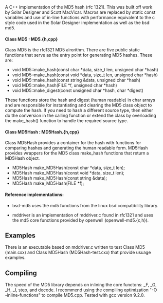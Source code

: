 A C++ implementation of the MD5 hash (rfc 1321). This was built off work by
Solar Designer and Scott MacVicar. Macros are replaced by static const variables
and use of in-line functions with performance equivalent to the c style
code used in the Solar Designer implementation as well as the bsd md5.

#### Class MD5 : MD5.{h,cpp}

Class MD5 is the rfc1321 MD5 alrorithm. There are five public static
functions that serve as the entry point for generating MD5 hashes.
These are:
  * void MD5::make_hash(const char *data, size_t len, unsigned char *hash)
  * void MD5::make_hash(const void *data, size_t len, unsigned char *hash)
  * void MD5::make_hash(const string &data, unsigned char *hash)
  * void MD5::make_hash(FILE *f, unsigned char *hash)
  * void MD5::make_digest(const unsigned char *hash, char *digest)

These functions store the hash and digest (human readable) in char
arrays and are responsible for instantiating and clearing the MD5
class object to compute the hash. If you need to hash a different
source type, then either do the conversion in the calling function or
extend the class by overloading the make_hash() function to handle the
required source type.

#### Class MD5Hash : MD5Hash.{h,cpp}

Class MD5Hash provides a container for the hash with functions for
comparing hashes and generating the human readable form. MD5Hash provides
wrappers for the MD5 class make_hash functions that return a MD5Hash
object.

  * MD5Hash make_MD5Hash(const char *data, size_t len);
  * MD5Hash make_MD5Hash(const void *data, size_t len);
  * MD5Hash make_MD5Hash(const string &data);
  * MD5Hash make_MD5Hash(FILE *f);

#### Reference implementations:

  * bsd-md5 uses the md5 functions from the linux bsd compatibility
  library.

  * mddriver is an implementation of mddriver.c found in rfc1321 and uses
  the md5 core functions provided by openwell (openwell-md5.{c,h}).

## Examples
There is an executable based on mddriver.c written to test Class MD5
(main.cxx) and Class MD5Hash (MD5Hash-test.cxx) that provide usuage
examples.


## Compiling

The speed of the MD5 library depends on inlining the core functons:
_F, _G, _H, _I, step, and decode. I recommend using the compiling
optimization "-O -inline-functions" to compile MD5.cpp. Tested with gcc
 version 9.2.0.

